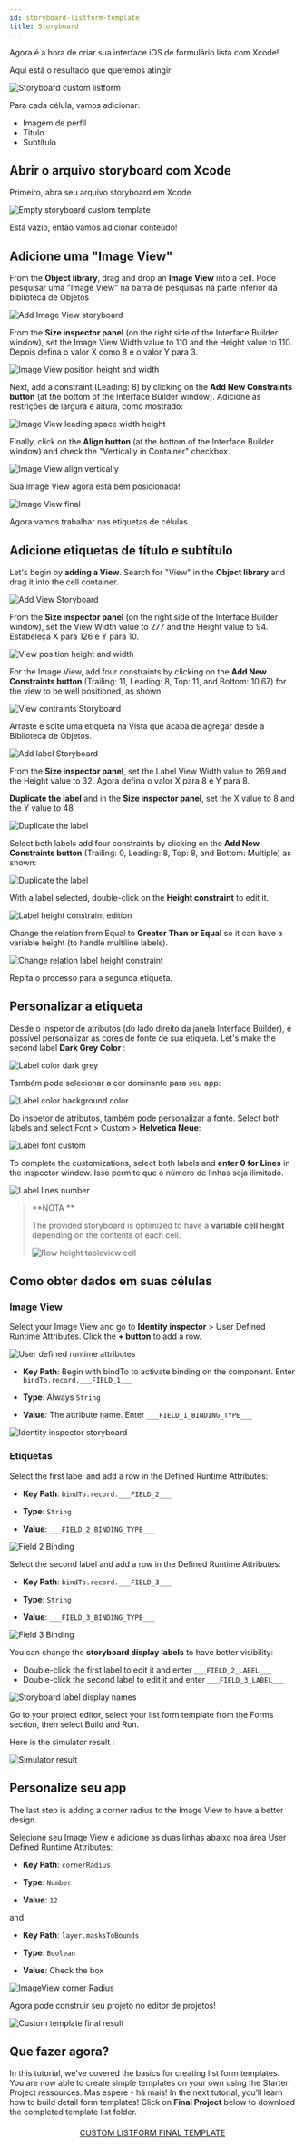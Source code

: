 ```yaml
---
id: storyboard-listform-template
title: Storyboard
---
```


Agora é a hora de criar sua interface iOS de formulário lista com Xcode!

Aqui está o resultado que queremos atingir:

![Storyboard custom listform](assets/en/custom-listform/storyboard-custom-listform.png)

Para cada célula, vamos adicionar:

* Imagem de perfil
* Título
* Subtítulo

## Abrir o arquivo storyboard com Xcode

Primeiro, abra seu arquivo storyboard em Xcode.

![Empty storyboard custom template](assets/en/custom-listform/empty-storyboard-custom-template.png)

Está vazio, então vamos adicionar conteúdo!

## Adicione uma "Image View"

From the **Object library**, drag and drop an  **Image View** into a cell. Pode pesquisar uma "Image View" na barra de pesquisas na parte inferior da biblioteca de Objetos

![Add Image View storyboard](assets/en/custom-listform/add-imageview-storyboard.png)

From the **Size inspector panel** (on the right side of the Interface Builder window), set the Image View Width value to 110 and the Height value to 110. Depois defina o valor X como 8 e o valor Y para 3.

![Image View position height and width](assets/en/custom-listform/imageview-position-height-width.png)

Next, add a constraint (Leading: 8) by clicking on the **Add New Constraints button** (at the bottom of the Interface Builder window). Adicione as restrições de largura e altura, como mostrado:

![Image View leading space width height](assets/en/custom-listform/imageview-leading-space-width-height.png)

Finally, click on the **Align button** (at the bottom of the Interface Builder window) and check the "Vertically in Container" checkbox.

![Image View align vertically](assets/en/custom-listform/imageview-align-vertically.png)

Sua Image View agora está bem posicionada!

![Image View final](assets/en/custom-listform/imageview-final.png)

Agora vamos trabalhar nas etiquetas de células.

## Adicione etiquetas de título e subtítulo

Let's begin by **adding a View**. Search for "View" in the **Object library** and drag it into the cell container.

![Add View Storyboard](assets/en/custom-listform/add-view-storyboard.png)

From the **Size inspector panel** (on the right side of the Interface Builder window), set the View Width value to 277 and the Height value to 94. Estabeleça X para 126 e Y para 10.

![View position height and width](assets/en/custom-listform/view-position-height-width.png)

For the Image View, add four constraints by clicking on the **Add New Constraints button** (Trailing: 11, Leading: 8, Top: 11, and Bottom: 10.67) for the view to be well positioned, as shown:

![View contraints Storyboard](assets/en/custom-listform/view-constraints-storyboard.png)

Arraste e solte uma etiqueta na Vista que acaba de agregar desde a Biblioteca de Objetos.

![Add label Storyboard](assets/en/custom-listform/add-label-storyboard.png)

From the **Size inspector panel**, set the Label View Width value to 269 and the Height value to 32. Agora defina o valor X para 8 e Y para 8.

**Duplicate the label** and in the **Size inspector panel**, set the X value to 8 and the Y value to 48.

![Duplicate the label](assets/en/custom-listform/duplicated-label-storyboard.png)

Select both labels add four constraints by clicking on the **Add New Constraints button** (Trailing: 0, Leading: 8, Top: 8, and Bottom: Multiple) as shown:

![Duplicate the label](assets/en/custom-listform/labels-contraints-storyboard.png)

With a label selected, double-click on the **Height constraint** to edit it.

![Label height constraint edition](assets/en/custom-listform/label-height-constraint-edition.png)

Change the relation from Equal to **Greater Than or Equal** so it can have a variable height (to handle multiline labels).

![Change relation label height constraint](assets/en/custom-listform/change-relation-label-height-constraint.png)

Repita o processo para a segunda etiqueta.

## Personalizar a etiqueta

Desde o Inspetor de atributos (do lado direito da janela Interface Builder), é possível personalizar as cores de fonte de sua etiqueta. Let's make the second label **Dark Grey Color** :

![Label color dark grey](assets/en/custom-listform/label-color-dark-grey.png)

Também pode selecionar a cor dominante para seu app:

![Label color background color](assets/en/custom-listform/label-color-background-color.png)

Do inspetor de atributos, também pode personalizar a fonte. Select both labels and select Font > Custom > **Helvetica Neue**:

![Label font custom](assets/en/custom-listform/label-font-custom.png)

To complete the customizations, select both labels and **enter 0 for Lines** in the inspector window. Isso permite que o número de linhas seja ilimitado.

![Label lines number](assets/en/custom-listform/label-lines-number.png)

> **NOTA **
> 
> The provided storyboard is optimized to have a **variable cell height** depending on the contents of each cell.
> 
> ![Row height tableview cell](assets/en/custom-listform/row-height-tableview-cell.png)


## Como obter dados em suas células

### Image View
Select your Image View and go to **Identity inspector** > User Defined Runtime Attributes. Click the **+ button** to add a row.

![User defined runtime attributes](assets/en/custom-listform/user-defined-runtime-attributes.png)

* **Key Path**: Begin with bindTo to activate binding on the component. Enter `bindTo.record.___FIELD_1___`

* **Type**: Always `String`

* **Value**: The attribute name. Enter `___FIELD_1_BINDING_TYPE___`

![Identity inspector storyboard](assets/en/custom-listform/identity-inspector-storyboard.png)

### Etiquetas

Select the first label and add a row in the Defined Runtime Attributes:

* **Key Path**: `bindTo.record.___FIELD_2___`

* **Type**: `String`

* **Value**: `___FIELD_2_BINDING_TYPE___`

![Field 2 Binding](assets/en/custom-listform/field-2-binding.png)

Select the second label and add a row in the Defined Runtime Attributes:

* **Key Path**: `bindTo.record.___FIELD_3___`

* **Type**: `String`

* **Value**: `___FIELD_3_BINDING_TYPE___`

![Field 3 Binding](assets/en/custom-listform/field-3-binding.png)

You can change the **storyboard display labels** to have better visibility:

* Double-click the first label to edit it and enter `___FIELD_2_LABEL___`
* Double-click the second label to edit it and enter `___FIELD_3_LABEL___`

![Storyboard label display names](assets/en/custom-listform/storyboard-label-display-name.png)

Go to your project editor, select your list form template from the Forms section, then select Build and Run.

Here is the simulator result :

![Simulator result](assets/en/custom-listform/simulator-result.png)

## Personalize seu app

The last step is adding a corner radius to the Image View to have a better design.

Selecione seu Image View e adicione as duas linhas abaixo noa área User Defined Runtime Attributes:

* **Key Path**: `cornerRadius`

* **Type**: `Number`

* **Value**: `12`

and

* **Key Path**: `layer.masksToBounds`

* **Type**: `Boolean`

* **Value**: Check the box

![ImageView corner Radius](assets/en/custom-listform/imageview-corner-radius.png)

Agora pode construir seu projeto no editor de projetos!

![Custom template final result](assets/en/custom-listform/custom-template-final-result.png)

## Que fazer agora?

In this tutorial, we've covered the basics for creating list form templates. You are now able to create simple templates on your own using the Starter Project ressources. Mas espere - há mais! In the next tutorial, you’ll learn how to build detail form templates! Click on **Final Project** below to download the completed template list folder.

<div markdown="1" style="text-align: center; margin-top: 20px">
<a class="button"
href="https://github.com/4d-for-ios/tutorial-CustomListForm/releases/latest/download/tutorial-CustomListForm.zip">CUSTOM LISTFORM FINAL TEMPLATE</a>
</div>




